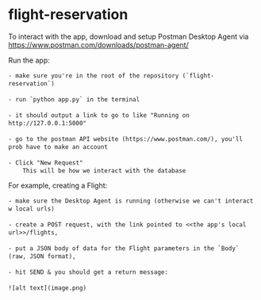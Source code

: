 # flight-reservation

To interact with the app, download and setup Postman Desktop Agent via https://www.postman.com/downloads/postman-agent/

Run the app:
    
    - make sure you're in the root of the repository (`flight-reservation`)
    
    - run `python app.py` in the terminal
    
    - it should output a link to go to like "Running on http://127.0.0.1:5000"
    
    - go to the postman API website (https://www.postman.com/), you'll prob have to make an account
    
    - Click "New Request" 
        This will be how we interact with the database
    
For example, creating a Flight:
    
    - make sure the Desktop Agent is running (otherwise we can't interact w local urls)
    
    - create a POST request, with the link pointed to <<the app's local url>>/flights,
    
    - put a JSON body of data for the Flight parameters in the `Body` (raw, JSON format),
    
    - hit SEND & you should get a return message:

    ![alt text](image.png)
